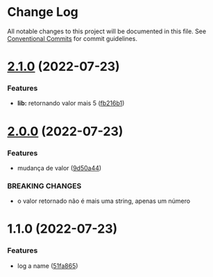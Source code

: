 # Change Log

All notable changes to this project will be documented in this file.
See [Conventional Commits](https://conventionalcommits.org) for commit guidelines.

# [2.1.0](https://github.com/thiagobrolly/lerna_ind/compare/@lerna_demo/lib_ind@2.0.0...@lerna_demo/lib_ind@2.1.0) (2022-07-23)


### Features

* **lib:** retornando valor mais 5 ([fb216b1](https://github.com/thiagobrolly/lerna_ind/commit/fb216b1af21823ff37b6dee5f300348fa71d8007))





# [2.0.0](https://github.com/thiagobrolly/lerna_ind/compare/@lerna_demo/lib_ind@1.1.0...@lerna_demo/lib_ind@2.0.0) (2022-07-23)


### Features

* mudança de valor ([9d50a44](https://github.com/thiagobrolly/lerna_ind/commit/9d50a44caf4806323d898b5a2922b2f7ec199388))


### BREAKING CHANGES

* o valor retornado não é mais uma string, apenas um número





# 1.1.0 (2022-07-23)


### Features

* log a name ([51fa865](https://github.com/thiagobrolly/lerna_ind/commit/51fa86590dc8fc04e4dee0b6638f11425ae565a5))
